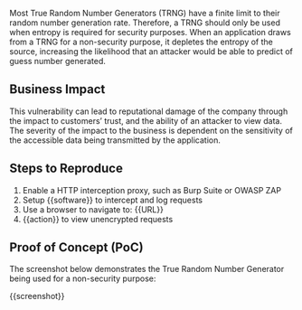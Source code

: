 Most True Random Number Generators (TRNG) have a finite limit to their random number generation rate. Therefore, a TRNG should only be used when entropy is required for security purposes. When an application draws from a TRNG for a non-security purpose, it depletes the entropy of the source, increasing the likelihood that an attacker would be able to predict of guess number generated.

## Business Impact

This vulnerability can lead to reputational damage of the company through the impact to customers’ trust, and the ability of an attacker to view data. The severity of the impact to the business is dependent on the sensitivity of the accessible data being transmitted by the application.

## Steps to Reproduce

1. Enable a HTTP interception proxy, such as Burp Suite or OWASP ZAP
1. Setup {{software}} to intercept and log requests
1. Use a browser to navigate to: {{URL}}
1. {{action}} to view unencrypted requests

## Proof of Concept (PoC)

The screenshot below demonstrates the True Random Number Generator being used for a non-security purpose:

{{screenshot}}

